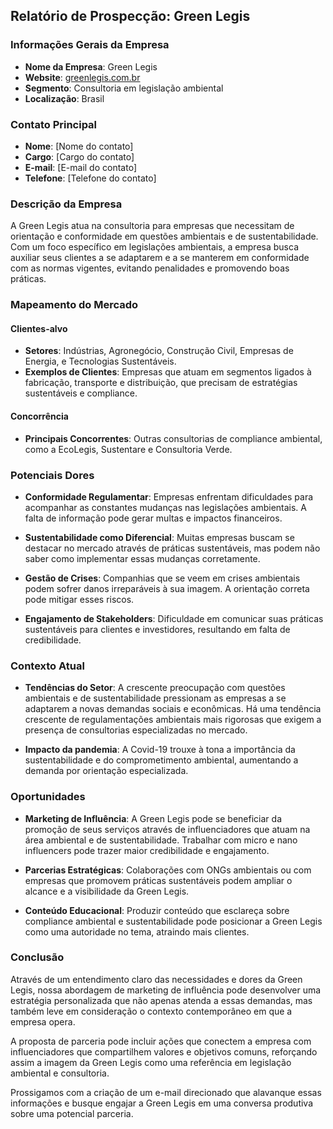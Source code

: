## Relatório de Prospecção: Green Legis

### Informações Gerais da Empresa

- **Nome da Empresa**: Green Legis
- **Website**: [greenlegis.com.br](http://www.greenlegis.com.br)
- **Segmento**: Consultoria em legislação ambiental
- **Localização**: Brasil

### Contato Principal

- **Nome**: [Nome do contato]
- **Cargo**: [Cargo do contato]
- **E-mail**: [E-mail do contato]
- **Telefone**: [Telefone do contato]

### Descrição da Empresa

A Green Legis atua na consultoria para empresas que necessitam de orientação e conformidade em questões ambientais e de sustentabilidade. Com um foco específico em legislações ambientais, a empresa busca auxiliar seus clientes a se adaptarem e a se manterem em conformidade com as normas vigentes, evitando penalidades e promovendo boas práticas.

### Mapeamento do Mercado

#### Clientes-alvo
- **Setores**: Indústrias, Agronegócio, Construção Civil, Empresas de Energia, e Tecnologias Sustentáveis.
- **Exemplos de Clientes**: Empresas que atuam em segmentos ligados à fabricação, transporte e distribuição, que precisam de estratégias sustentáveis e compliance.

#### Concorrência
- **Principais Concorrentes**: Outras consultorias de compliance ambiental, como a EcoLegis, Sustentare e Consultoria Verde.
  
### Potenciais Dores

- **Conformidade Regulamentar**: Empresas enfrentam dificuldades para acompanhar as constantes mudanças nas legislações ambientais. A falta de informação pode gerar multas e impactos financeiros.
  
- **Sustentabilidade como Diferencial**: Muitas empresas buscam se destacar no mercado através de práticas sustentáveis, mas podem não saber como implementar essas mudanças corretamente.
  
- **Gestão de Crises**: Companhias que se veem em crises ambientais podem sofrer danos irreparáveis à sua imagem. A orientação correta pode mitigar esses riscos.

- **Engajamento de Stakeholders**: Dificuldade em comunicar suas práticas sustentáveis para clientes e investidores, resultando em falta de credibilidade.

### Contexto Atual

- **Tendências do Setor**: A crescente preocupação com questões ambientais e de sustentabilidade pressionam as empresas a se adaptarem a novas demandas sociais e econômicas. Há uma tendência crescente de regulamentações ambientais mais rigorosas que exigem a presença de consultorias especializadas no mercado.
  
- **Impacto da pandemia**: A Covid-19 trouxe à tona a importância da sustentabilidade e do comprometimento ambiental, aumentando a demanda por orientação especializada.

### Oportunidades

- **Marketing de Influência**: A Green Legis pode se beneficiar da promoção de seus serviços através de influenciadores que atuam na área ambiental e de sustentabilidade. Trabalhar com micro e nano influencers pode trazer maior credibilidade e engajamento.

- **Parcerias Estratégicas**: Colaborações com ONGs ambientais ou com empresas que promovem práticas sustentáveis podem ampliar o alcance e a visibilidade da Green Legis.

- **Conteúdo Educacional**: Produzir conteúdo que esclareça sobre compliance ambiental e sustentabilidade pode posicionar a Green Legis como uma autoridade no tema, atraindo mais clientes.

### Conclusão

Através de um entendimento claro das necessidades e dores da Green Legis, nossa abordagem de marketing de influência pode desenvolver uma estratégia personalizada que não apenas atenda a essas demandas, mas também leve em consideração o contexto contemporâneo em que a empresa opera. 

A proposta de parceria pode incluir ações que conectem a empresa com influenciadores que compartilhem valores e objetivos comuns, reforçando assim a imagem da Green Legis como uma referência em legislação ambiental e consultoria.

Prossigamos com a criação de um e-mail direcionado que alavanque essas informações e busque engajar a Green Legis em uma conversa produtiva sobre uma potencial parceria.